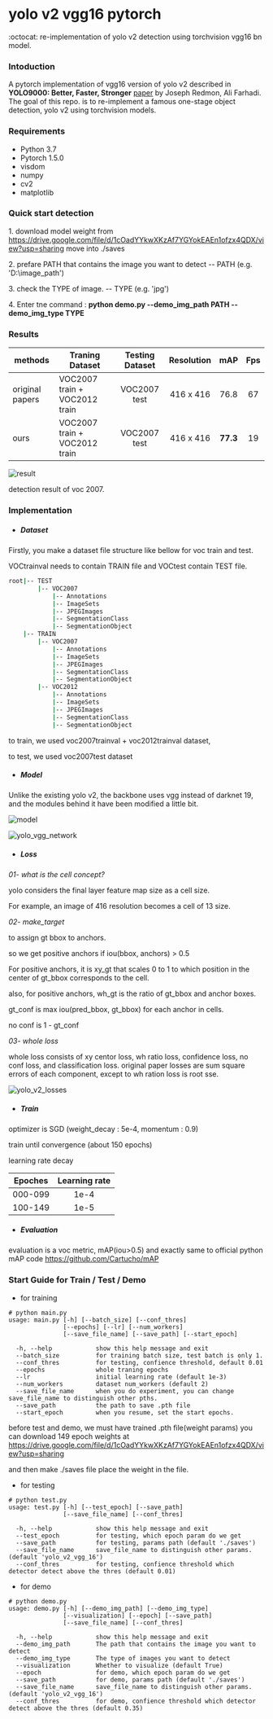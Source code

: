 # yolo v2 vgg16 pytorch

:octocat: re-implementation of yolo v2 detection using torchvision vgg16 bn model.

### Intoduction

A pytorch implementation of vgg16 version of yolo v2 described in **YOLO9000: Better, Faster, Stronger**  [paper](https://arxiv.org/abs/1612.08242) by Joseph Redmon, Ali Farhadi.
The goal of this repo. is to re-implement a famous one-stage object detection, yolo v2 using torchvision models. 

### Requirements

- Python 3.7
- Pytorch 1.5.0
- visdom
- numpy 
- cv2
- matplotlib

### Quick start detection 

1\. download model weight from https://drive.google.com/file/d/1cOadYYkwXKzAf7YGYokEAEn1ofzx4QDX/view?usp=sharing move into ./saves

2\. prefare PATH that contains the image you want to detect  -- PATH (e.g. 'D:\image_path')

3\. check the TYPE of image.  -- TYPE (e.g. 'jpg')

4\. Enter tne command : **python demo.py --demo_img_path PATH --demo_img_type TYPE**

### Results

|methods        | Traning Dataset              | Testing Dataset | Resolution | mAP     | Fps |
|---------------|------------------------------|:---------------:|:----------:|:-------:|:---:|
|original papers| VOC2007 train + VOC2012 train|   VOC2007 test  |  416 x 416 |   76.8  | 67  |
|ours           | VOC2007 train + VOC2012 train|   VOC2007 test  |  416 x 416 | **77.3**| 19  |

![result](https://user-images.githubusercontent.com/18729104/87284497-65c99300-c531-11ea-881d-e4ab1917b49a.gif)

detection result of voc 2007. 

### Implementation

- ##### Dataset

Firstly, you make a dataset file structure like bellow for voc train and test.

VOCtrainval needs to contain TRAIN file and VOCtest contain TEST file.  
```bash
root|-- TEST
        |-- VOC2007
            |-- Annotations
            |-- ImageSets
            |-- JPEGImages
            |-- SegmentationClass
            |-- SegmentationObject
    |-- TRAIN
        |-- VOC2007
            |-- Annotations
            |-- ImageSets
            |-- JPEGImages
            |-- SegmentationClass
            |-- SegmentationObject
        |-- VOC2012
            |-- Annotations
            |-- ImageSets
            |-- JPEGImages
            |-- SegmentationClass
            |-- SegmentationObject
```
to train, we used voc2007trainval + voc2012trainval dataset,

to test, we used voc2007test dataset

- ##### Model

Unlike the existing yolo v2, the backbone uses vgg instead of darknet 19, and the modules behind it have been modified a little bit.

![model](https://user-images.githubusercontent.com/18729104/87281786-8a703b80-c52e-11ea-9f1f-3bb1d3d23a58.JPG)

![yolo_vgg_network](https://user-images.githubusercontent.com/18729104/88194954-645b4180-cc7a-11ea-9ee6-ed549d3f2a20.png)

- ##### Loss

*01- what is the cell concept?*

yolo considers the final layer feature map size as a cell size. 

For example, an image of 416 resolution becomes a cell of 13 size.

*02- make_target*

to assign gt bbox to anchors. 

so we get positive anchors if iou(bbox, anchors) > 0.5

For positive anchors, it is xy_gt that scales 0 to 1 to which position in the center of gt_bbox corresponds to the cell.

also, for positive anchors, wh_gt is the ratio of gt_bbox and anchor boxes.

gt_conf is max iou(pred_bbox, gt_bbox) for each anchor in cells. 

no conf is 1 - gt_conf 

*03- whole loss*

whole loss consists of xy centor loss, wh ratio loss, confidence loss, no conf loss, and classification loss.
original paper losses are sum square errors of each component, except to wh ration loss is root sse. 

![yolo_v2_losses](https://user-images.githubusercontent.com/18729104/87280599-4af51f80-c52d-11ea-86c7-f4dc8786f827.JPG)

- ##### Train

optimizer is SGD (weight_decay : 5e-4, momentum : 0.9)

train until convergence (about 150 epochs)

learning rate decay

|        Epoches       | Learning rate |
|----------------------|:-------------:|
|         000-099      |      1e-4     |
|         100-149      |      1e-5     |

- ##### Evaluation

evaluation is a voc metric, mAP(iou>0.5) and exactly same to official python mAP code https://github.com/Cartucho/mAP

### Start Guide for Train / Test / Demo

- for training

```
# python main.py 
usage: main.py [-h] [--batch_size] [--conf_thres] 
               [--epochs] [--lr] [--num_workers]
               [--save_file_name] [--save_path] [--start_epoch]

  -h, --help            show this help message and exit
  --batch_size          for training batch size, test batch is only 1.
  --conf_thres          for testing, confience threshold, default 0.01 
  --epochs              whole traning epochs 
  --lr                  initial learning rate (default 1e-3) 
  --num_workers         dataset num_workers (default 2)
  --save_file_name      when you do experiment, you can change save_file_name to distinguish other pths.
  --save_path           the path to save .pth file
  --start_epoch         when you resume, set the start epochs. 
```

before test and demo, we must have trained .pth file(weight params) you can download 149 epoch weights
at https://drive.google.com/file/d/1cOadYYkwXKzAf7YGYokEAEn1ofzx4QDX/view?usp=sharing

and then make ./saves file place the weight in the file.

- for testing

```
# python test.py 
usage: test.py [-h] [--test_epoch] [--save_path] 
               [--save_file_name] [--conf_thres]

  -h, --help            show this help message and exit
  --test_epoch          for testing, which epoch param do we get
  --save_path           for testing, params path (default './saves') 
  --save_file_name      save_file_name to distinguish other params. (default 'yolo_v2_vgg_16')
  --conf_thres          for testing, confience threshold which detector detect above the thres (default 0.01) 
```

- for demo

```
# python demo.py 
usage: demo.py [-h] [--demo_img_path] [--demo_img_type] 
               [--visualization] [--epoch] [--save_path]
               [--save_file_name] [--conf_thres]

  -h, --help            show this help message and exit
  --demo_img_path       The path that contains the image you want to detect
  --demo_img_type       The type of images you want to detect
  --visualization       Whether to visualize (default True)
  --epoch               for demo, which epoch param do we get
  --save_path           for demo, params path (default './saves') 
  --save_file_name      save_file_name to distinguish other params. (default 'yolo_v2_vgg_16')
  --conf_thres          for demo, confience threshold which detector detect above the thres (default 0.35) 
```
